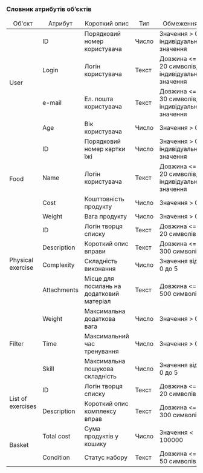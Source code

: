 ### Словник атрибутів об’єктів

<table>
    <thead align="center">
        <tr>
            <td>Об'єкт</td>
            <td>Атрибут</td>
            <td>Короткий опис</td>
            <td>Тип</td>
            <td>Обмеження</td>
        </tr>
    </thead>
    <tbody>
        <tr>
            <td rowspan="4">User</td>
            <td>ID</td>
            <td>Порядковий номер користувача</td>
            <td>Число</td>
            <td>Значення > 0, індивідуальне значення</td>
        </tr>
        <tr>
            <td>Login</td>
            <td>Логін користувача</td>
            <td>Текст</td>
            <td>Довжина <= 20 символів, індивідуальне значення</td>
        </tr>
        <tr>
            <td>e-mail</td>
            <td>Ел. пошта користувача</td>
            <td>Текст</td>
            <td>Довжина <= 30 символів, індивідуальне значення</td>
        </tr>
        <tr>
            <td>Age</td>
            <td>Вік користувача</td>
            <td>Число</td>
            <td>Значення > 0</td>
        </tr>
        <tr>
            <td rowspan="4">Food</td>
            <td>ID</td>
            <td>Порядковий номер картки їжі</td>
            <td>Число</td>
            <td>Значення > 0, індивідуальне значення</td>
        </tr>
        <tr>
            <td>Name</td>
            <td>Логін користувача</td>
            <td>Текст</td>
            <td>Довжина <= 20 символів, індивідуальне значення</td>
        </tr>
        <tr>
            <td>Cost</td>
            <td>Кошттовність продукту</td>
            <td>Число</td>
            <td>Значення > 0</td>
        </tr>
        <tr>
            <td>Weight</td>
            <td>Вага продукту</td>
            <td>Число</td>
            <td>Значення > 0</td>
        </tr>
        <tr>
            <td rowspan="4">Physical exercise</td>
            <td>ID</td>
            <td>Логін творця списку</td>
            <td>Текст</td>
            <td>Довжина <= 20 символів</td>
        </tr>
        <tr>
            <td>Description</td>
            <td>Короткий опис вправи</td>
            <td>Текст</td>
            <td>Довжина <= 300 символів</td>
        </tr>
        <tr>
            <td>Complexity</td>
            <td>Складність виконання</td>
            <td>Число</td>
            <td>Значення від 0 до 5</td>
        </tr>
        <tr>
            <td>Attachments</td>
            <td>Місце для посилань на додатковий матеріал</td>
            <td>Текст</td>
            <td>Довжина <= 500 символів</td>
        </tr>
        <tr>
            <td rowspan="3">Filter</td>
            <td>Weight</td>
            <td>Максимальна додаткова вага</td>
            <td>Число</td>
            <td>Значення > 0</td>
        </tr>
        <tr>
            <td>Time</td>
            <td>Максимальний час тренування</td>
            <td>Число</td>
            <td>Значення > 0</td>
        </tr>
        <tr>
            <td>Skill</td>
            <td>Максимальна пошукова складність</td>
            <td>Число</td>
            <td>Значення від 0 до 5</td>
        </tr>
        <tr>
            <td rowspan="2">List of exercises</td>
            <td>ID</td>
            <td>Логін творця списку</td>
            <td>Текст</td>
            <td>Довжина <= 20 символів</td>
        </tr>
        <tr>
            <td>Description</td>
            <td>Короткий опис комплексу вправ</td>
            <td>Текст</td>
            <td>Довжина <= 300 символів</td>
        </tr>
        <tr>
            <td rowspan="2">Basket</td>
            <td>Total cost</td>
            <td>Сума продуктів у кошику</td>
            <td>Число</td>
            <td>Значення < 100000</td>
        </tr>
        <tr>
            <td>Condition</td>
            <td>Статус набору</td>
            <td>Текст</td>
            <td>Довжина <= 50 символів</td>
        </tr>
</table>
